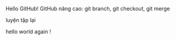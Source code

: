 ﻿Hello GitHub!
GitHub nâng cao: git branch, git checkout, git merge

luyện tập lại

hello world again !